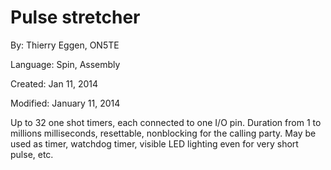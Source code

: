 # Pulse stretcher

By: Thierry Eggen, ON5TE

Language: Spin, Assembly

Created: Jan 11, 2014

Modified: January 11, 2014

Up to 32 one shot timers, each connected to one I/O pin. Duration from 1 to millions milliseconds, resettable, nonblocking for the calling party. May be used as timer, watchdog timer, visible LED lighting even for very short pulse, etc.
